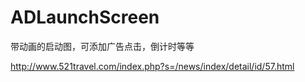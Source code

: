 # ADLaunchScreen
带动画的启动图，可添加广告点击，倒计时等等

http://www.521travel.com/index.php?s=/news/index/detail/id/57.html
